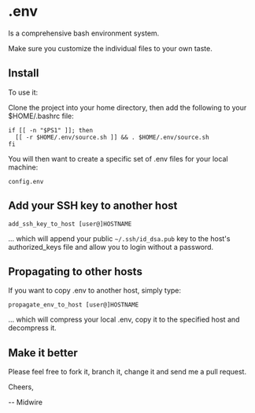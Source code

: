 # .env

Is a comprehensive bash environment system.

Make sure you customize the individual files to your own taste.

## Install

To use it:

Clone the project into your home directory, then add the following to your $HOME/.bashrc file:

    if [[ -n "$PS1" ]]; then
      [[ -r $HOME/.env/source.sh ]] && . $HOME/.env/source.sh
    fi

You will then want to create a specific set of .env files for your local machine:

    config.env

## Add your SSH key to another host ##

    add_ssh_key_to_host [user@]HOSTNAME

... which will append your public `~/.ssh/id_dsa.pub` key to the host's authorized_keys file and allow you to login without a password.

## Propagating to other hosts ##

If you want to copy .env to another host, simply type:

    propagate_env_to_host [user@]HOSTNAME

... which will compress your local .env, copy it to the specified host and decompress it.

## Make it better

Please feel free to fork it, branch it, change it and send me a pull request.

Cheers,

-- Midwire
